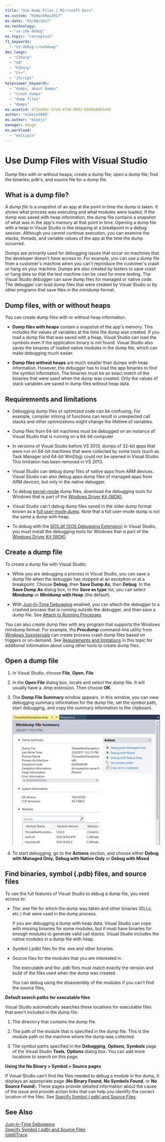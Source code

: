 ```yaml
---
title: "Use Dump Files | Microsoft Docs"
ms.custom: "H1HackMay2017"
ms.date: "03/08/2017"
ms.technology: 
  - "vs-ide-debug"
ms.topic: "conceptual"
f1_keywords: 
  - "vs.debug.crashdump"
dev_langs: 
  - "CSharp"
  - "VB"
  - "FSharp"
  - "C++"
  - "JScript"
helpviewer_keywords: 
  - "dumps, about dumps"
  - "crash dumps"
  - "dump files"
  - "dumps"
ms.assetid: b71be6dc-57e0-4730-99d2-b540a0863e49
author: "mikejo5000"
ms.author: "mikejo"
manager: douge
ms.workload: 
  - "multiple"
---
```

# Use Dump Files with Visual Studio
Dump files with or without heaps; create a dump file; open a dump file; find the binaries, pdb's, and source file for a dump file.
  
##  <a name="BKMK_What_is_a_dump_file_"></a> What is a dump file?  
 A *dump file* is a snapshot of an app at the point in time the dump is taken. It shows what process was executing and what modules were loaded. If the dump was saved with heap information, the dump file contains a snapshot of what was in the app's memory at that point in time. Opening a dump file with a heap in Visual Studio is like stopping at a breakpoint in a debug session. Although you cannot continue execution, you can examine the stacks, threads, and variable values of the app at the time the dump occurred.  
  
 Dumps are primarily used for debugging issues that occur on machines that the developer doesn't have access to. For example, you can use a dump file from a customer's machine when you can't reproduce the customer's crash or hang on your machine. Dumps are also created by testers to save crash or hang data so that the test machine can be used for more testing. The Visual Studio debugger can save dump files for managed or native code. The debugger can load dump files that were created by Visual Studio or by other programs that save files in the *minidump* format.  
  
##  <a name="BKMK_Dump_files__with_or_without_heaps"></a> Dump files, with or without heaps  
 You can create dump files with or without heap information.  
  
-   **Dump files with heaps** contain a snapshot of the app's memory. This includes the values of variables at the time the dump was created. If you load a dump file that was saved with a heap, Visual Studio can load the symbols even if the application binary is not found. Visual Studio also saves the binaries of loaded native modules in the dump file, which can make debugging much easier.  
  
-   **Dump files without heaps** are much smaller than dumps with heap information. However, the debugger has to load the app binaries to find the symbol information. The binaries must be an exact match of the binaries that were used when the dump was created. Only the values of stack variables are saved in dump files without heap data.  
  
##  <a name="BKMK_Requirements_and_limitations"></a> Requirements and limitations  
  
-   Debugging dump files of optimized code can be confusing. For example, compiler inlining of functions can result in unexpected call stacks and other optimizations might change the lifetime of variables.  
  
-   Dump files from 64-bit machines must be debugged on an instance of Visual Studio that is running on a 64-bit computer.  
  
-   In versions of Visual Studio before VS 2013, dumps of 32-bit apps that were run on 64-bit machines that were collected by some tools (such as Task Manager and 64-bit WinDbg) could not be opened in Visual Studio. This limitation has been removed in VS 2013.  
  
-   Visual Studio can debug dump files of native apps from ARM devices. Visual Studio can also debug apps dump files of managed apps from ARM devices, but only in the native debugger.  
  
-   To debug [kernel-mode](http://msdn.microsoft.com/library/windows/hardware/ff551880.aspx) dump files, download the debugging tools for Windows that is part of the [Windows Driver Kit (WDK)](/windows/hardware/windows-driver-kit). 
  
-   Visual Studio can't debug dump files saved in the older dump format known as a [full user-mode dump](http://msdn.microsoft.com/library/windows/hardware/ff545506.aspx). Note that a full user-mode dump is not the same a dump with heap.  
  
-   To debug with the [SOS.dll (SOS Debugging Extension)](/dotnet/framework/tools/sos-dll-sos-debugging-extension) in Visual Studio, you must install the debugging tools for Windows that is part of the [Windows Driver Kit (WDK)](/windows/hardware/windows-driver-kit) 
  
##  <a name="BKMK_Create_a_dump_file"></a> Create a dump file  
 To create a dump file with Visual Studio:  
  
-   While you are debugging a process in Visual Studio, you can save a dump file when the debugger has stopped at an exception or at a breakpoint. Choose **Debug**, then **Save Dump As**, then **Debug**. In the **Save Dump As** dialog box, in the **Save as type** list, you can select **Minidump** or **Minidump with Heap** (the default).  
  
-   With [Just-In-Time Debugging](../debugger/just-in-time-debugging-in-visual-studio.md) enabled, you can attach the debugger to a crashed process that is running outside the debugger, and then save a dump file. See [Attach to Running Processes](../debugger/attach-to-running-processes-with-the-visual-studio-debugger.md)  
  
 You can also create dump files with any program that supports the Windows minidump format. For example, the **Procdump** command-line utility from [Windows Sysinternals](http://technet.microsoft.com/sysinternals/default) can create process crash dump files based on triggers or on-demand. See [Requirements and limitations](../debugger/using-dump-files.md#BKMK_Requirements_and_limitations) in this topic for additional information about using other tools to create dump files. 
  
##  <a name="BKMK_Open_a_dump_file"></a> Open a dump file  
  
1.  In Visual Studio, choose **File**, **Open**, **File**.  
  
2.  In the **Open File** dialog box, locate and select the dump file. It will usually have a .dmp extension. Then choose **OK**.  
  
3.  The **Dump File Summary** window appears. In this window, you can view debugging summary information for the dump file, set the symbol path, start debugging, and copy the summary information to the clipboard.  
  
     ![Minidump summary page](../debugger/media/dbg_dump_summarypage.png "DBG_DUMP_SummaryPage")  
  
4.  To start debugging, go to the **Actions** section, and choose either **Debug with Managed Only**, **Debug with Native Only** or **Debug with Mixed**.  
  
##  <a name="BKMK_Find_binaries__symbol___pdb__files__and_source_files"></a> Find binaries, symbol (.pdb) files, and source files  
 To use the full features of Visual Studio to debug a dump file, you need access to:  
  
-   The .exe file for which the dump was taken and other binaries (DLLs, etc.) that were used in the dump process.  
  
     If you are debugging a dump with heap data, Visual Studio can cope with missing binaries for some modules, but it must have binaries for enough modules to generate valid call stacks. Visual Studio includes the native modules in a dump file with heap.  
  
-   Symbol (.pdb) files for the .exe and other binaries.  
  
-   Source files for the modules that you are interested in.  
  
     The executable and the .pdb files must match exactly the version and build of the files used when the dump was created.  
  
     You can debug using the disassembly of the modules if you can't find the source files,  
  
 **Default search paths for executable files**  
  
 Visual Studio automatically searches these locations for executable files that aren't included in the dump file:  
  
1.  The directory that contains the dump file.  
  
2.  The path of the module that is specified in the dump file. This is the module path on the machine where the dump was collected.  
  
3.  The symbol paths specified in the **Debugging**, **Options**, **Symbols** page of the Visual Studio **Tools**, **Options** dialog box. You can add more locations to search on this page.  
  
 **Using the No Binary > Symbol > Source pages**  
  
 If Visual Studio can't find the files needed to debug a module in the dump, it displays an appropriate page (**No Binary Found**, **No Symbols Found**, or **No Source Found**). These pages provide detailed information about the cause of the issue and provide action links that can help you identify the correct location of the files. See [Specify Symbol (.pdb) and Source Files](../debugger/specify-symbol-dot-pdb-and-source-files-in-the-visual-studio-debugger.md).  
  
## See Also  
 [Just-In-Time Debugging](../debugger/just-in-time-debugging-in-visual-studio.md)   
 [Specify Symbol (.pdb) and Source Files](../debugger/specify-symbol-dot-pdb-and-source-files-in-the-visual-studio-debugger.md)   
 [IntelliTrace](../debugger/intellitrace.md)